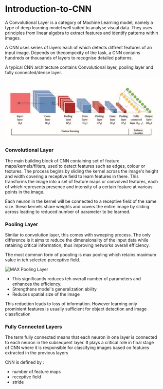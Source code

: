 # Introduction-to-CNN

A Convolutional Layer is a category of Machine Learning model, namely a type of deep learning model well suited to analyse visual data. They uses principles from linear algebra to extract features and identify patterns within images. 

A CNN uses series of layers each of which detects diffrent features of an input image. Depends on thecompexity of the task, a CNN contains hundreds or thousands of layers to recognise detailed patterns.

A typical CNN architecture contains Convolutional layer, pooling layer and fully connected/dense layer.

![CNN architecture](https://github.com/saman1295/Introduction-to-CNN/blob/main/CNN_architecture.jpeg)

### Convolutional Layer
The main building block of CNN containing set of feature maps/kernels/filters, used to detect features such as edges, colour or textures. The process begins by sliding the kernel across the image's height and width covering a receptive field to learn features in there. 
This transforms the image into a set of feature maps or convolved features, each of which represents presence and intensity of a certain feature at various points in the image.

Each neuron in the kernel will be connected to a receptive field of the same size. these kernels share weights and covers the entire image by sliding across leading to reduced number of parameter to be learned.

### Pooling Layer
Similar to convolution layer, this comes with sweeping process. The only difference is it aims to reduce the dimensionality of the input data while retaining critical information, thus improving networks overall efficiency. 

The most common form of poooling is max pooling which retains maximum value in teh selected perceptive field.
 
 ![MAX Pooling Layer]()


 * This significantly reduces teh overall number of parameters and enhances the efficiency. 
 * Strengthens model's generalization ability
 * Reduces spatial size of the image
 
 This reduction leads to loss of information. However learning only prominient features is usually sufficient for object detection and image classfication

 ### Fully Connected Layers
 The term fully connected means that each neuron in one layer is connected to each neuron in the subsequent layer. It plays a critical role in final stage of CNN where it is responsible for classifying images based on features extracted in the previous layers



CNN is defined by :
- number of feature maps
- receptive field 
- stride